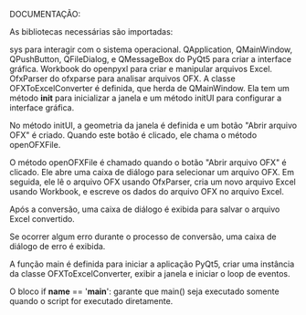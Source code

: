 DOCUMENTAÇÃO:


As bibliotecas necessárias são importadas:

sys para interagir com o sistema operacional.
QApplication, QMainWindow, QPushButton, QFileDialog, e QMessageBox do PyQt5 para criar a interface gráfica.
Workbook do openpyxl para criar e manipular arquivos Excel.
OfxParser do ofxparse para analisar arquivos OFX.
A classe OFXToExcelConverter é definida, que herda de QMainWindow. Ela tem um método __init__ para inicializar a janela e um método initUI para configurar a interface gráfica.

No método initUI, a geometria da janela é definida e um botão "Abrir arquivo OFX" é criado. Quando este botão é clicado, ele chama o método openOFXFile.

O método openOFXFile é chamado quando o botão "Abrir arquivo OFX" é clicado. Ele abre uma caixa de diálogo para selecionar um arquivo OFX. Em seguida, ele lê o arquivo OFX usando OfxParser, cria um novo arquivo Excel usando Workbook, e escreve os dados do arquivo OFX no arquivo Excel.

Após a conversão, uma caixa de diálogo é exibida para salvar o arquivo Excel convertido.

Se ocorrer algum erro durante o processo de conversão, uma caixa de diálogo de erro é exibida.

A função main é definida para iniciar a aplicação PyQt5, criar uma instância da classe OFXToExcelConverter, exibir a janela e iniciar o loop de eventos.

O bloco if __name__ == '__main__': garante que main() seja executado somente quando o script for executado diretamente.
